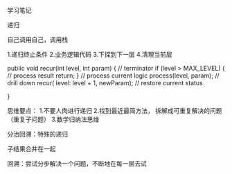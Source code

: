 学习笔记

递归

自己调用自己，调用栈

1.递归终止条件
2.业务逻辑代码
3.下探到下一层
4.清理当前层

public void recur(int level, int param) { 
  // terminator 
  if (level > MAX_LEVEL) { 
    // process result 
    return; 
  }
  // process current logic 
  process(level, param); 
  // drill down 
  recur( level: level + 1, newParam); 
  // restore current status 
 
}

思维要点：
1.不要人肉进行递归
2.找到最近最简方法， 拆解成可重复解决的问题（重复子问题）
3.数学归纳法思维


分治回溯：特殊的递归

子结果合并在一起

回溯：尝试分步解决一个问题，不断地在每一层去试